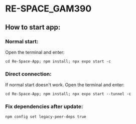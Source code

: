 # RE-SPACE_GAM390

## How to start app:

### Normal start:

Open the terminal and enter: 
```
cd Re-Space-App; npm install; npx expo start -c
```

### Direct connection:
If normal start doesn't work.
Open the terminal and enter: 
```
cd Re-Space-App; npm install; npx expo start --tunnel -c
```

### Fix dependencies after update:
```
npm config set legacy-peer-deps true
```
